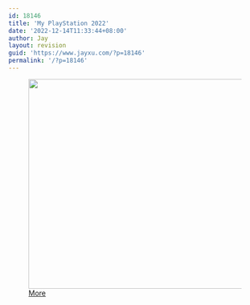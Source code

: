 ```yaml
---
id: 18146
title: 'My PlayStation 2022'
date: '2022-12-14T11:33:44+08:00'
author: Jay
layout: revision
guid: 'https://www.jayxu.com/?p=18146'
permalink: '/?p=18146'
---
```


<!-- wp:image {"id":18136,"width":800,"height":418,"sizeSlug":"full","linkDestination":"attachment"} -->
<figure class="wp-block-image size-full is-resized"><a href="https://www.jayxu.com/2022/12/14/18135/xujiajing"><img src="https://www.jayxu.com/log/wp-content/uploads/2022/12/XUJIAJING.png" alt="" class="wp-image-18136" width="800" height="418"/></a><figcaption class="wp-element-caption"><a href="https://wrapup.playstation.com/en-sg/7ece45356ba05bf4e976d5dd1cfc94286a9cfa21c19cee9b90df3e82a841e47d/?emcid=ot-ha-456949" target="_blank" rel="noreferrer noopener">More</a></figcaption></figure>
<!-- /wp:image -->
